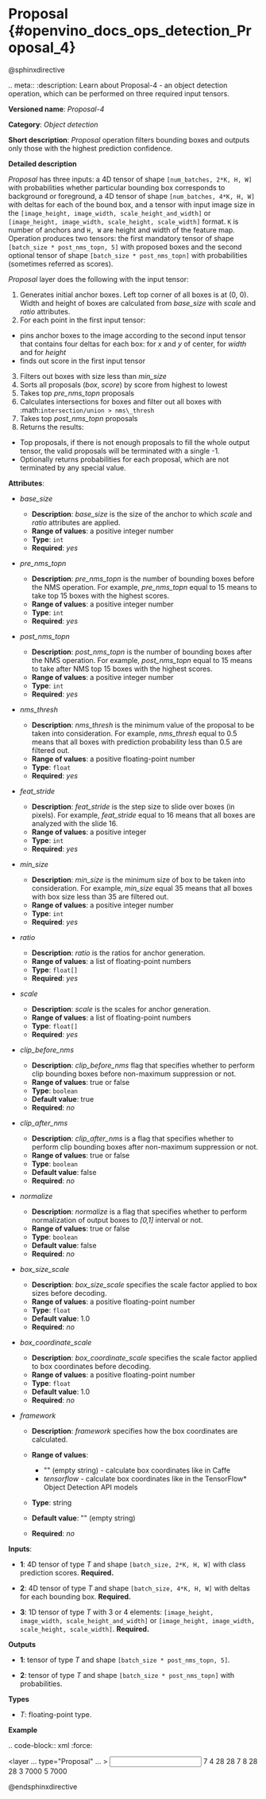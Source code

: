 # Proposal {#openvino_docs_ops_detection_Proposal_4}

@sphinxdirective

.. meta::
  :description: Learn about Proposal-4 - an object detection operation, 
                which can be performed on three required input tensors.

**Versioned name**: *Proposal-4*

**Category**: *Object detection*

**Short description**: *Proposal* operation filters bounding boxes and outputs only those with the highest prediction confidence.

**Detailed description**

*Proposal* has three inputs: a 4D tensor of shape ``[num_batches, 2*K, H, W]`` with probabilities whether particular
bounding box corresponds to background or foreground, a 4D tensor of shape ``[num_batches, 4*K, H, W]`` with deltas for each
of the bound box, and a tensor with input image size in the ``[image_height, image_width, scale_height_and_width]`` or
``[image_height, image_width, scale_height, scale_width]`` format. ``K`` is number of anchors and ``H, W`` are height and
width of the feature map. Operation produces two tensors:
the first mandatory tensor of shape ``[batch_size * post_nms_topn, 5]`` with proposed boxes and
the second optional tensor of shape ``[batch_size * post_nms_topn]`` with probabilities (sometimes referred as scores).

*Proposal* layer does the following with the input tensor:

1.  Generates initial anchor boxes. Left top corner of all boxes is at (0, 0). Width and height of boxes are calculated from *base_size* with *scale* and *ratio* attributes.
2.  For each point in the first input tensor:

  * pins anchor boxes to the image according to the second input tensor that contains four deltas for each box: for *x* and *y* of center, for *width* and for *height*
  * finds out score in the first input tensor
  
3.  Filters out boxes with size less than *min_size*
4.  Sorts all proposals (*box*, *score*) by score from highest to lowest
5.  Takes top *pre_nms_topn* proposals
6.  Calculates intersections for boxes and filter out all boxes with :math:`intersection/union > nms\_thresh`
7.  Takes top *post_nms_topn* proposals
8.  Returns the results:

  * Top proposals, if there is not enough proposals to fill the whole output tensor, the valid proposals will be terminated with a single -1.
  * Optionally returns probabilities for each proposal, which are not terminated by any special value.

**Attributes**:

* *base_size*

  * **Description**: *base_size* is the size of the anchor to which *scale* and *ratio* attributes are applied.
  * **Range of values**: a positive integer number
  * **Type**: ``int``
  * **Required**: *yes*

* *pre_nms_topn*

  * **Description**: *pre_nms_topn* is the number of bounding boxes before the NMS operation. For example, *pre_nms_topn* equal to 15 means to take top 15 boxes with the highest scores.
  * **Range of values**: a positive integer number
  * **Type**: ``int``
  * **Required**: *yes*

* *post_nms_topn*

  * **Description**: *post_nms_topn* is the number of bounding boxes after the NMS operation. For example, *post_nms_topn* equal to 15 means to take after NMS top 15 boxes with the highest scores.
  * **Range of values**: a positive integer number
  * **Type**: ``int``
  * **Required**: *yes*

* *nms_thresh*

  * **Description**: *nms_thresh* is the minimum value of the proposal to be taken into consideration. For example, *nms_thresh* equal to 0.5 means that all boxes with prediction probability less than 0.5 are filtered out.
  * **Range of values**: a positive floating-point number
  * **Type**: ``float``
  * **Required**: *yes*

* *feat_stride*

  * **Description**: *feat_stride* is the step size to slide over boxes (in pixels). For example, *feat_stride* equal to 16 means that all boxes are analyzed with the slide 16.
  * **Range of values**: a positive integer
  * **Type**: ``int``
  * **Required**: *yes*

* *min_size*

  * **Description**: *min_size* is the minimum size of box to be taken into consideration. For example, *min_size* equal 35 means that all boxes with box size less than 35 are filtered out.
  * **Range of values**: a positive integer number
  * **Type**: ``int``
  * **Required**: *yes*

* *ratio*

  * **Description**: *ratio* is the ratios for anchor generation.
  * **Range of values**: a list of floating-point numbers
  * **Type**: ``float[]``
  * **Required**: *yes*

* *scale*

  * **Description**: *scale* is the scales for anchor generation.
  * **Range of values**: a list of floating-point numbers
  * **Type**: ``float[]``
  * **Required**: *yes*

* *clip_before_nms*

  * **Description**: *clip_before_nms* flag that specifies whether to perform clip bounding boxes before non-maximum suppression or not.
  * **Range of values**: true or false
  * **Type**: ``boolean``
  * **Default value**: true
  * **Required**: *no*

* *clip_after_nms*

  * **Description**: *clip_after_nms* is a flag that specifies whether to perform clip bounding boxes after non-maximum suppression or not.
  * **Range of values**: true or false
  * **Type**: ``boolean``
  * **Default value**: false
  * **Required**: *no*

* *normalize*

  * **Description**: *normalize* is a flag that specifies whether to perform normalization of output boxes to *[0,1]* interval or not.
  * **Range of values**: true or false
  * **Type**: ``boolean``
  * **Default value**: false
  * **Required**: *no*

* *box_size_scale*

  * **Description**: *box_size_scale* specifies the scale factor applied to box sizes before decoding.
  * **Range of values**: a positive floating-point number
  * **Type**: ``float``
  * **Default value**: 1.0
  * **Required**: *no*

* *box_coordinate_scale*

  * **Description**: *box_coordinate_scale* specifies the scale factor applied to box coordinates before decoding.
  * **Range of values**: a positive floating-point number
  * **Type**: ``float``
  * **Default value**: 1.0
  * **Required**: *no*

* *framework*

  * **Description**: *framework* specifies how the box coordinates are calculated.
  * **Range of values**:

    * "" (empty string) - calculate box coordinates like in Caffe
    * *tensorflow* - calculate box coordinates like in the TensorFlow* Object Detection API models
  * **Type**: string
  * **Default value**: "" (empty string)
  * **Required**: *no*

**Inputs**:

*   **1**: 4D tensor of type *T* and shape ``[batch_size, 2*K, H, W]`` with class prediction scores. **Required.**

*   **2**: 4D tensor of type *T* and shape ``[batch_size, 4*K, H, W]`` with deltas for each bounding box. **Required.**

*   **3**: 1D tensor of type *T* with 3 or 4 elements:  ``[image_height, image_width, scale_height_and_width]`` or ``[image_height, image_width, scale_height, scale_width]``. **Required.**

**Outputs**

*   **1**: tensor of type *T* and shape ``[batch_size * post_nms_topn, 5]``.

*   **2**: tensor of type *T* and shape ``[batch_size * post_nms_topn]`` with probabilities.

**Types**

* *T*: floating-point type.

**Example**


.. code-block:: xml
   :force:

   <layer ... type="Proposal" ... >
       <data base_size="16" feat_stride="8" min_size="16" nms_thresh="1.0" normalize="0" post_nms_topn="1000" pre_nms_topn="1000" ratio="1" scale="1,2"/>
       <input>
           <port id="0">
               <dim>7</dim>
               <dim>4</dim>
               <dim>28</dim>
               <dim>28</dim>
           </port>
           <port id="1">
               <dim>7</dim>
               <dim>8</dim>
               <dim>28</dim>
               <dim>28</dim>
           </port>
           <port id="2">
               <dim>3</dim>
           </port>
       </input>
       <output>
           <port id="3" precision="FP32">
               <dim>7000</dim>
               <dim>5</dim>
           </port>
           <port id="4" precision="FP32">
               <dim>7000</dim>
           </port>
       </output>
   </layer>

@endsphinxdirective



